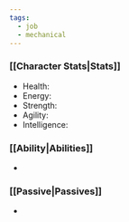 ```yaml
---
tags:
  - job
  - mechanical
---
```

### [[Character Stats|Stats]]
- Health: 
- Energy: 
- Strength: 
- Agility: 
- Intelligence: 
### [[Ability|Abilities]]
- 

### [[Passive|Passives]]
- 